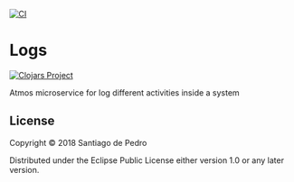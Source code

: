 [![CI](https://github.com/AtmosSystem/Logs/actions/workflows/release.yml/badge.svg)](https://github.com/AtmosSystem/Logs/actions/workflows/release.yml)

# Logs

[![Clojars Project](https://img.shields.io/clojars/v/org.clojars.atmos-system/atmos-logs.svg)](https://clojars.org/org.clojars.atmos-system/atmos-logs)


Atmos microservice for log different activities inside a system


## License

Copyright © 2018 Santiago de Pedro

Distributed under the Eclipse Public License either version 1.0 or any later version.
